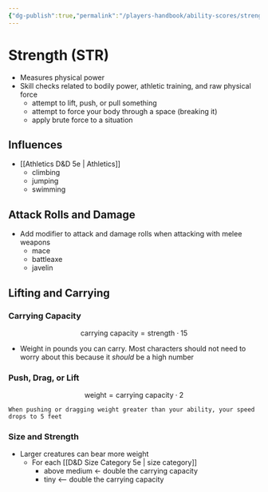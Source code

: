 ```yaml
---
{"dg-publish":true,"permalink":"/players-handbook/ability-scores/strength-ability-score/","tags":["Ability_Score"],"noteIcon":""}
---
```



# Strength (STR)
- Measures physical power
- Skill checks related to bodily power, athletic training, and raw physical force
	- attempt to lift, push, or pull something
	- attempt to force your body through a space (breaking it)
	- apply brute force to a situation

## Influences
- [[Athletics D&D 5e \| Athletics]]
	- climbing
	- jumping
	- swimming

## Attack Rolls and Damage
- Add modifier to attack and damage rolls when attacking with melee weapons
	- mace
	- battleaxe
	- javelin

## Lifting and Carrying
### Carrying Capacity
$$\text{carrying capacity}=\text{strength}\cdot{15}$$
- Weight in pounds you can carry. Most characters should not need to worry about this because it *should* be a high number

### Push, Drag, or Lift
$$
\text{weight}=\text{carrying capacity}\cdot{2}
$$
```ad-caution
When pushing or dragging weight greater than your ability, your speed drops to 5 feet

```

### Size and Strength
- Larger creatures can bear more weight
	- For each [[D&D Size Category 5e \| size category]]
		- above medium <- double the carrying capacity
		- tiny <-- double the carrying capacity